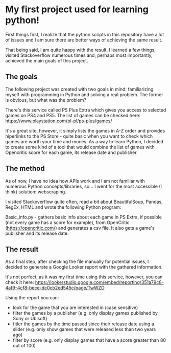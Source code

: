 # My first project used for learning python!

First things first, I realize that the python scripts in this repository have a lot of issues and I am sure there are better ways of achieving the same result. 

That being said, I am quite happy with the result. I learned a few things, visited Stackoverflow numerous times and, perhaps most importantly, achieved the main goals of this project.

## The goals

The following project was created with two goals in mind: familiarizing myself with programming in Python and solving a real problem. The former is obvious, but what was the problem?

There's this service called PS Plus Extra which gives you access to selected games on PS4 and PS5. The list of games can be checked here: https://www.playstation.com/pl-pl/ps-plus/games/

It's a great site, however, it simply lists the games in A-Z order and provides hiperlinks to the PS Store - quite basic when you want to check which games are worth your time and money. 
As a way to learn Python, I decided to create some kind of a tool that would combine the list of games with Opencritic score for each game, its release date and publisher.

## The method

As of now, I have no idea how APIs work and I am not familiar with numerous Python concepts/libraries, so... I went for the most accessible (I think) solution: webscraping.

I visited Stackoverflow quite often, read a bit about BeautifulSoup, Pandas, RegEx, HTML and wrote the following Python program:

Basic_info.py - gathers basic info about each game in PS Extra, if possible (not every game has a score for example), from OpenCritic (https://opencritic.com/) and generates a csv file. It also gets a game's publisher and its release date.

## The result

As a final step, after checking the file manually for potential issues, I decided to generate a Google Looker report with the gathered information. 

It's not perfect, as it was my first time using this service, however, you can check it here:
https://lookerstudio.google.com/embed/reporting/351a79c8-4af9-4cf8-bece-dc0cb2ed545c/page/TwWZD

Using the report you can:
- look for the game that you are interested in (case sensitive)
- filter the games by a publisher (e.g. only display games published by Sony or Ubisoft)
- fitler the games by the time passed since their release date using a slider (e.g. only show games that were released less than two years ago)
- filter by score (e.g. only display games that have a score greater than 80 out of 100)



